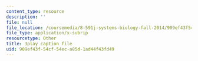 ```yaml
---
content_type: resource
description: ''
file: null
file_location: /coursemedia/8-591j-systems-biology-fall-2014/909ef43f54cf54eca85d1ad44f43fd49_3eIzIJ6QncY.vtt
file_type: application/x-subrip
resourcetype: Other
title: 3play caption file
uid: 909ef43f-54cf-54ec-a85d-1ad44f43fd49
---
```

